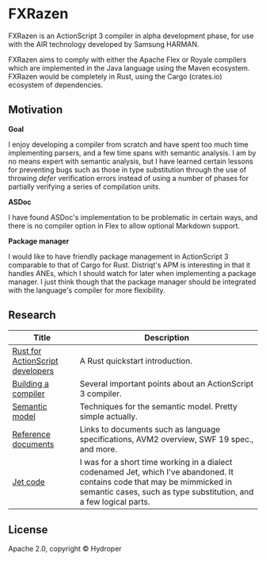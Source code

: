 # FXRazen

FXRazen is an ActionScript 3 compiler in alpha development phase, for use with the AIR technology developed by Samsung HARMAN.

FXRazen aims to comply with either the Apache Flex or Royale compilers which are implemented in the Java language using the Maven ecosystem. FXRazen would be completely in Rust, using the Cargo (crates.io) ecosystem of dependencies.

## Motivation

**Goal**

I enjoy developing a compiler from scratch and have spent too much time implementing parsers, and a few time spans with semantic analysis. I am by no means expert with semantic analysis, but I have learned certain lessons for preventing bugs such as those in type substitution through the use of throwing *defer* verification errors instead of using a number of phases for partially verifying a series of compilation units.

**ASDoc**

I have found ASDoc's implementation to be problematic in certain ways, and there is no compiler option in Flex to allow optional Markdown support.

**Package manager**

I would like to have friendly package management in ActionScript 3 comparable to that of Cargo for Rust. Distriqt's APM is interesting in that it handles ANEs, which I should watch for later when implementing a package manager. I just think though that the package manager should be integrated with the language's compiler for more flexibility.

## Research

| Title | Description |
| ----- | ----------- |
| [Rust for ActionScript developers](https://github.com/hydroper/as3parser/wiki/Rust-for-ActionScript-developers) | A Rust quickstart introduction. |
| [Building a compiler](https://github.com/hydroper/as3parser/blob/master/docs/building-a-compiler.md) | Several important points about an ActionScript 3 compiler. |
| [Semantic model](https://github.com/hydroper/as3parser/wiki/Semantic-model) | Techniques for the semantic model. Pretty simple actually. |
| [Reference documents](https://github.com/hydroper/as3parser/blob/master/docs/references.md) | Links to documents such as language specifications, AVM2 overview, SWF 19 spec., and more. |
| [Jet code](https://github.com/hydroper-jet/privcompiler/tree/master/src/compiler) | I was for a short time working in a dialect codenamed Jet, which I've abandoned. It contains code that may be mimmicked in semantic cases, such as type substitution, and a few logical parts. |

## License

Apache 2.0, copyright © Hydroper